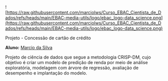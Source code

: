![https://raw.githubusercontent.com/marciolws/Curso_EBAC_Cientista_de_Dados/refs/heads/main/EBAC-media-utils/logo/ebac_logo-data_science.png](https://raw.githubusercontent.com/marciolws/Curso_EBAC_Cientista_de_Dados/refs/heads/main/EBAC-media-utils/logo/ebac_logo-data_science.png)

<!-- # **Profissão: Cientista de Dados** -->
Projeto - Concessão de cartão de crédito

**Aluno:** [Marcio da Silva](https://www.linkedin.com/in/marciolws/)<br>


Projeto de ciência de dados que segue a metodologia CRISP-DM, cujo objetivo é criar um modelo de predição de renda por meio de análise exploratória, modelagem com árvore de regressão, avaliação de desempenho e implantação do modelo.
